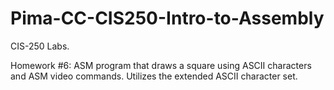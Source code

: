 # Pima-CC-CIS250-Intro-to-Assembly
CIS-250 Labs.

Homework #6: ASM program that draws a square using ASCII characters and ASM video commands. Utilizes the extended ASCII character set.

